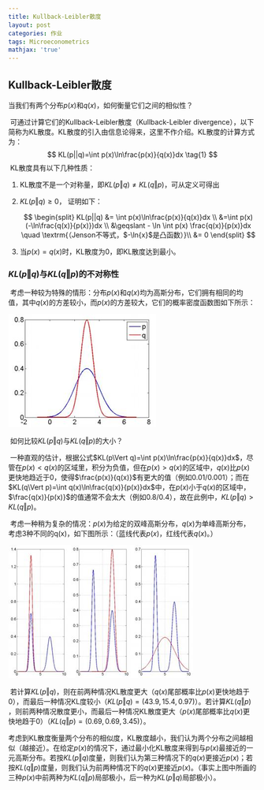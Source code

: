 ```yaml
---
title: Kullback-Leibler散度
layout: post
categories: 作业
tags: Microeconometrics
mathjax: 'true'
---
```

## Kullback-Leibler散度

当我们有两个分布$p(x)$和$q(x)$，如何衡量它们之间的相似性？

​	可通过计算它们的Kullback-Leibler散度（Kullback-Leibler divergence），以下简称为KL散度。KL散度的引入由信息论得来，这里不作介绍。KL散度的计算方式为：
$$
KL(p||q)=\int p(x)\ln\frac{p(x)}{q(x)}dx \tag{1}
$$
​	KL散度具有以下几种性质：

1. KL散度不是一个对称量，即$K L(p \Vert q) \neq K L(q \Vert p)​$，可从定义可得出

2. $KL(p\Vert q)\geqslant 0​$， 证明如下：

   $$
   \begin{split}
   KL(p||q) &= \int p(x)\ln\frac{p(x)}{q(x)}dx \\
   &=\int p(x) (-\ln\frac{q(x)}{p(x)})dx \\
   &\geqslant - \ln \int p(x) \frac{q(x)}{p(x)}dx \quad \textrm{（Jenson不等式，$-\ln{x}$是凸函数）}\\
   &= 0
   \end{split}
   $$

3. 当$p(x)=q(x)$时，KL散度为0，即KL散度达到最小。


### $KL(p\Vert q)$与$KL(q\Vert p)$的不对称性

​	考虑一种较为特殊的情形：分布$p(x)​$和$q(x)​$均为高斯分布，它们拥有相同的均值，其中$q(x)​$的方差较小，而$p(x)​$的方差较大，它们的概率密度函数图如下所示：

![figure1](https://github.com/zample/zample.github.io/blob/master/screenshot/blog/kldivergence/figure1.jpg?raw=true)

​	如何比较$KL(p\Vert q)$与$KL(q\Vert p )$的大小？

​	一种直观的估计，根据公式$KL(p\Vert q)=\int p(x)\ln\frac{p(x)}{q(x)}dx$，尽管在$p(x)<q(x)$的区域里，积分为负值，但在$p(x)>q(x)$的区域中，$q(x)$比$p(x)$更快地趋近于0，使得$\frac{p(x)}{q(x)}$有更大的值（例如0.01/0.001）；而在$KL(q\Vert p)=\int q(x)\ln\frac{q(x)}{p(x)}dx$中，在$p(x)$小于$q(x)$的区域中，$\frac{q(x)}{p(x)}$的值通常不会太大（例如0.8/0.4），故在此例中，$KL(p\Vert q)>KL(q\Vert p )$。

​	考虑一种稍为复杂的情况：$p(x)​$为给定的双峰高斯分布，$q(x)​$为单峰高斯分布，考虑3种不同的q(x)，如下图所示：（蓝线代表$p(x)​$，红线代表$q(x)​$。）

![figure2](https://github.com/zample/zample.github.io/blob/master/screenshot/blog/kldivergence/figure2.jpg?raw=true)

​	若计算$KL(p\Vert q)​$，则在前两种情况KL散度更大（$q(x)​$尾部概率比$p(x)​$更快地趋于0），而最后一种情况KL度较小（$KL(p\Vert q)=(43.9, 15.4, 0.97)​$）。若计算$KL(q\Vert p)​$，则前两种情况散度更小，而最后一种情况KL散度更大（$p(x)​$尾部概率比$q(x)​$更快地趋于0）（$KL(q\Vert p)=(0.69, 0.69, 3.45)​$）。

​	考虑到KL散度衡量两个分布的相似度，KL散度越小，我们认为两个分布之间越相似（越接近）。在给定$p(x)$的情况下，通过最小化KL散度来得到与$p(x)$最接近的一元高斯分布。若按$KL(p\Vert q)$度量，则我们认为第三种情况下的$q(x)$更接近$p(x)$；若按$KL(q\Vert p)$度量，则我们认为前两种情况下的$q(x)$更接近$p(x)$。（事实上图中所画的三种$p(x)$中前两种为$KL(q\Vert p)$局部极小，后一种为$KL(p\Vert q)​$局部极小）。